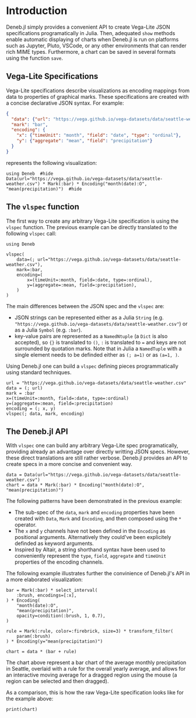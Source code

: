 # Introduction

Deneb.jl simply provides a convenient API to create Vega-Lite JSON specifications programatically in Julia. Then, adequated `show` methods enable automatic displaying of charts when Deneb.jl is run on platforms such as Jupyter, Pluto, VSCode, or any other environments that can render rich MIME types. Furthermore, a chart can be saved in several formats using the function `save`.

## Vega-Lite Specifications

Vega-Lite specifications describe visualizations as encoding mappings from data to properties of graphical marks. These specifications are created with a concise declarative JSON syntax. For example:
```json
{
  "data": {"url": "https://vega.github.io/vega-datasets/data/seattle-weather.csv"},
  "mark": "bar",
  "encoding": {
    "x": {"timeUnit": "month", "field": "date", "type": "ordinal"},
    "y": {"aggregate": "mean", "field": "precipitation"}
  }
}
```
represents the following visualization:
```@example
using Deneb  #hide
Data(url="https://vega.github.io/vega-datasets/data/seattle-weather.csv") * Mark(:bar) * Encoding("month(date):O", "mean(precipitation)")  #hide
```

## The `vlspec` function

The first way to create any arbitrary Vega-Lite specification is using the `vlspec` function. The previous example can be directly translated to the following `vlspec` call:
```@example intro
using Deneb

vlspec(
    data=(; url="https://vega.github.io/vega-datasets/data/seattle-weather.csv"),
    mark=:bar,
    encoding=(
        x=(timeUnit=:month, field=:date, type=:ordinal),
        y=(aggregate=:mean, field=:precipitation),
    )
)
```

The main differences between the JSON spec and the `vlspec` are:
- JSON strings can be represented either as a Julia `String` (e.g. `"https://vega.github.io/vega-datasets/data/seattle-weather.csv"`) or as a Julia `Symbol` (e.g. `:bar`).
- key-value pairs are represented as a `NamedNtuple` (a `Dict` is also accepted), so `{}` is translated to `()`, `:` is translated to `=` and keys are not surrounded by quotation marks. Note that in Julia a `NamedTuple` with a single element needs to be definded either as `(; a=1)` or as `(a=1, )`.

Using Deneb.jl one can build a `vlspec` defining pieces programmatically using standard techniques.
```@example intro
url = "https://vega.github.io/vega-datasets/data/seattle-weather.csv"
data = (; url)
mark = :bar
x=(timeUnit=:month, field=:date, type=:ordinal)
y=(aggregate=:mean, field=:precipitation)
encoding = (; x, y)
vlspec(; data, mark, encoding)
```

## The Deneb.jl API

With `vlspec` one can build any arbitrary Vega-Lite spec programatically, providing already an advantage over directly writting JSON specs. However, these direct translations are still rather verbose. Deneb.jl provides an API to create specs in a more concise and convenient way.

```@example intro
data = Data(url="https://vega.github.io/vega-datasets/data/seattle-weather.csv")
chart = data * Mark(:bar) * Encoding("month(date):O", "mean(precipitation)")
```

The following patterns have been demonstrated in the previous example:
- The sub-spec of the `data`, `mark` and `encoding` properties have been created with `Data`, `Mark` and `Encoding`, and then composed using the `*` operator.
- The `x` and `y` channels have not been defined in the `Encoding` as positional arguments. Alternatively they could've been explicitely definded as keyword arguments.
- Inspired by Altair, a string shorthand syntax have been used to conveniently represent the `type`, `field`, `aggregate` and `timeUnit` properties of the encoding channels.

The following example illustrates further the convinience of Deneb.jl's API in a more elaborated visualization:

```@example intro
bar = Mark(:bar) * select_interval(
    :brush, encodings=[:x],
) * Encoding(
    "month(date):O",
    "mean(precipitation)",
    opacity=condition(:brush, 1, 0.7),
)

rule = Mark(:rule, color=:firebrick, size=3) * transform_filter(
    param(:brush)
) * Encoding(y="mean(precipitation)")

chart = data * (bar + rule)
```

The chart above represent a bar chart of the average monthly precipitation in Seattle, overlaid with a rule for the overall yearly average, and allows for an interactive moving average for a dragged region using the mouse (a region can be selected and then dragged).

As a comparison, this is how the raw Vega-Lite specification looks like for the example above:
```@example intro
print(chart)
```
